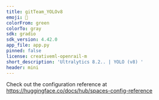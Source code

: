 ```yaml
---
title: gitTeam_YOLOv8
emoji: 🍺
colorFrom: green
colorTo: gray
sdk: gradio
sdk_version: 4.42.0
app_file: app.py
pinned: false
license: creativeml-openrail-m
short_description: 'Ultralytics 8.2.. | YOLO (v8) '
header: mini
---
```


Check out the configuration reference at https://huggingface.co/docs/hub/spaces-config-reference